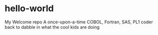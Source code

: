 # hello-world
My Welcome repo
A once-upon-a-time COBOL, Fortran, SAS, PL1 coder back to dabble in what the cool kids are doing
